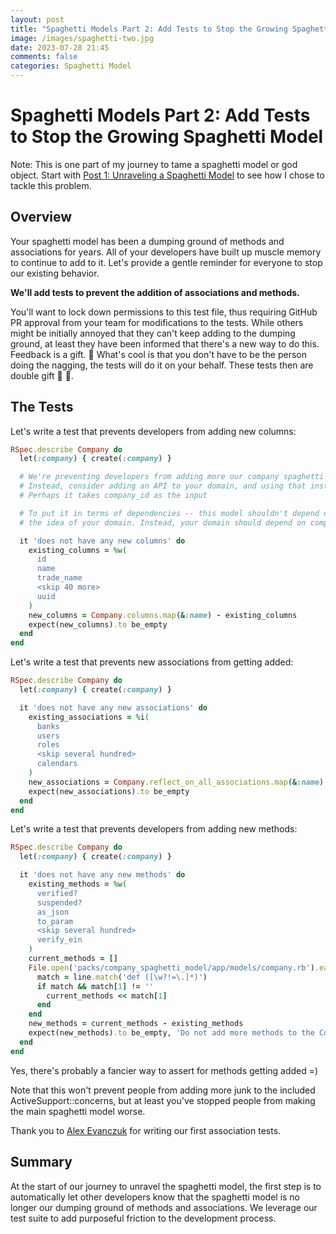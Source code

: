 ```yaml
---
layout: post
title: "Spaghetti Models Part 2: Add Tests to Stop the Growing Spaghetti Model"
image: /images/spaghetti-two.jpg
date: 2023-07-28 21:45
comments: false
categories: Spaghetti Model 
---
```


# Spaghetti Models Part 2: Add Tests to Stop the Growing Spaghetti Model

Note: This is one part of my journey to tame a spaghetti model or god object. Start with [Post 1: Unraveling a Spaghetti Model](/toddsedano/2023/07/27/unraveling-a-spaghetti-model.html) to see how I chose to tackle this problem.

## Overview
Your spaghetti model has been a dumping ground of methods and associations for years. All of your developers have built up muscle memory to continue to add to it. Let's provide a gentle reminder for everyone to stop our existing behavior.

**We'll add tests to prevent the addition of associations and methods.**

You'll want to lock down permissions to this test file, thus requiring GitHub PR approval from your team for modifications to the tests. While others might be initially annoyed that they can't keep adding to the dumping ground, at least they have been informed that there's a new way to do this. Feedback is a gift. 🎁 What's cool is that you don't have to be the person doing the nagging, the tests will do it on your behalf. These tests then are double gift 🎁 🎁.

## The Tests
Let's write a test that prevents developers from adding new columns:

```ruby
RSpec.describe Company do
  let(:company) { create(:company) }

  # We're preventing developers from adding more our company spaghetti model. 
  # Instead, consider adding an API to your domain, and using that instead. 
  # Perhaps it takes company_id as the input 

  # To put it in terms of dependencies -- this model shouldn't depend on 
  # the idea of your domain. Instead, your domain should depend on company.

  it 'does not have any new columns' do
    existing_columns = %w(
      id
      name
      trade_name
      <skip 40 more>
      uuid
    )
    new_columns = Company.columns.map(&:name) - existing_columns
    expect(new_columns).to be_empty
  end
end
```
Let's write a test that prevents new associations from getting added:
```ruby
RSpec.describe Company do
  let(:company) { create(:company) }

  it 'does not have any new associations' do
    existing_associations = %i(
      banks
      users
      roles
      <skip several hundred>
      calendars
    )
    new_associations = Company.reflect_on_all_associations.map(&:name) - existing_associations
    expect(new_associations).to be_empty
  end
end
```
Let's write a test that prevents developers from adding new methods:
```ruby
RSpec.describe Company do
  let(:company) { create(:company) }

  it 'does not have any new methods' do
    existing_methods = %w(
      verified?
      suspended?
      as_json
      to_param
      <skip several hundred>
      verify_ein
    )
    current_methods = []
    File.open('packs/company_spaghetti_model/app/models/company.rb').each do |line|
      match = line.match('def ([\w?!=\.]*)')
      if match && match[1] != ''
        current_methods << match[1]
      end
    end
    new_methods = current_methods - existing_methods
    expect(new_methods).to be_empty, 'Do not add more methods to the Company model, create a public API on a domain pack.'
  end
end
```
Yes, there's probably a fancier way to assert for methods getting added =)

Note that this won't prevent people from adding more junk to the included ActiveSupport::concerns, but at least you've stopped people from making the main spaghetti model worse.

Thank you to [Alex Evanczuk](https://medium.com/u/bffa4a615a1b?source=post_page---user_mention--26afde018ebe---------------------------------------) for writing our first association tests.

## Summary
At the start of our journey to unravel the spaghetti model, the first step is to automatically let other developers know that the spaghetti model is no longer our dumping ground of methods and associations. We leverage our test suite to add purposeful friction to the development process.
